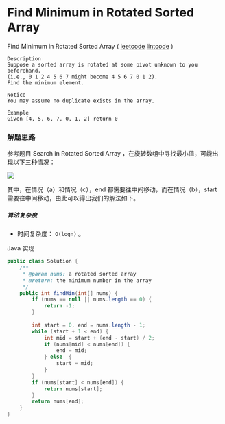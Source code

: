 #  Find Minimum in Rotated Sorted Array

Find Minimum in Rotated Sorted Array  ( [leetcode]()  [lintcode](http://www.lintcode.com/en/problem/find-minimum-in-rotated-sorted-array/#) )

```
Description
Suppose a sorted array is rotated at some pivot unknown to you beforehand.
(i.e., 0 1 2 4 5 6 7 might become 4 5 6 7 0 1 2).
Find the minimum element.

Notice
You may assume no duplicate exists in the array.

Example
Given [4, 5, 6, 7, 0, 1, 2] return 0
```

### 解题思路

参考题目 Search in Rotated Sorted Array ，在旋转数组中寻找最小值，可能出现以下三种情况：

![](http://ww3.sinaimg.cn/mw690/600e6311gw1f8twrukdafj21b30drtbh.jpg)

其中，在情况（a）和情况（c），end 都需要往中间移动，而在情况（b），start 需要往中间移动，由此可以得出我们的解法如下。

##### 算法复杂度

- 时间复杂度： `O(logn)` 。

Java 实现

```java
public class Solution {
    /**
     * @param nums: a rotated sorted array
     * @return: the minimum number in the array
     */
    public int findMin(int[] nums) {
        if (nums == null || nums.length == 0) {
            return -1;
        }
        
        int start = 0, end = nums.length - 1;
        while (start + 1 < end) {
            int mid = start + (end - start) / 2;
            if (nums[mid] < nums[end]) {
                end = mid;
            } else  {
                start = mid;
            } 
        }
        if (nums[start] < nums[end]) {
            return nums[start];
        }
        return nums[end];
    }
}
```

